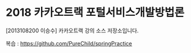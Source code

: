 # 2018 카카오트랙 포털서비스개발방법론
[2013108200 이승수] 카카오트랙 강의 소스 저장소입니다.

복습 : https://github.com/PureChild/springPractice
